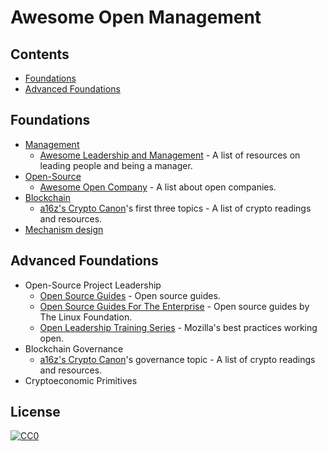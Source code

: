 # Awesome Open Management
## Contents
- [Foundations](#foundations)
- [Advanced Foundations](#advanced-foundations)
## Foundations
- [Management](https://en.wikipedia.org/wiki/Management)
    - [Awesome Leadership and Management](https://github.com/LappleApple/awesome-leading-and-managing) - A list of resources on leading people and being a manager.
- [Open-Source](https://en.wikipedia.org/wiki/Open-source_model)
    - [Awesome Open Company](https://github.com/opencompany/awesome-open-company) - A list about open companies.
- [Blockchain](https://en.wikipedia.org/wiki/Blockchain)
    - [a16z's Crypto Canon](https://a16z.com/2018/02/10/crypto-readings-resources/)'s first three topics - A list of crypto readings and resources.
- [Mechanism design](https://en.wikipedia.org/wiki/Mechanism_design)
## Advanced Foundations
- Open-Source Project Leadership
    - [Open Source Guides](https://opensource.guide/) - Open source guides.
    - [Open Source Guides For The Enterprise](https://www.linuxfoundation.org/resources/open-source-guides/) - Open source guides by The Linux Foundation.
    - [Open Leadership Training Series](https://mozilla.github.io/open-leadership-training-series/) - Mozilla's best practices working open.
- Blockchain Governance
    - [a16z's Crypto Canon](https://a16z.com/2018/02/10/crypto-readings-resources/)'s governance topic - A list of crypto readings and resources.
- Cryptoeconomic Primitives
## License

[![CC0](http://mirrors.creativecommons.org/presskit/buttons/88x31/svg/cc-zero.svg)](https://creativecommons.org/publicdomain/zero/1.0/)
